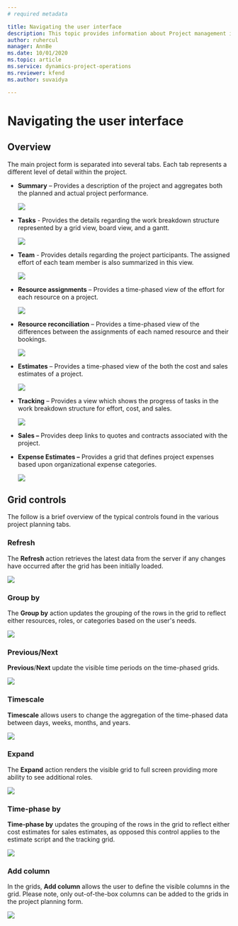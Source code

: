 ```yaml
---
# required metadata

title: Navigating the user interface
description: This topic provides information about Project management in Dynamics 365 Project operations. 
author: ruhercul
manager: AnnBe
ms.date: 10/01/2020
ms.topic: article
ms.service: dynamics-project-operations
ms.reviewer: kfend
ms.author: suvaidya

---
```


# Navigating the user interface

## Overview

The main project form is separated into several tabs. Each tab represents a different level of detail within the project.

- **Summary** – Provides a description of the project and aggregates both the planned and actual project performance.

    ![](media/navigation7.png)

- **Tasks** - Provides the details regarding the work breakdown structure represented by a grid view, board view, and a gantt.

    ![](media/navigation8.png)

- **Team** - Provides details regarding the project participants. The assigned effort of each team member is also summarized in this view.

    ![](media/navigation9.png)

- **Resource assignments** – Provides a time-phased view of the effort for each resource on a project.

    ![](media/navigation10.png)

- **Resource reconciliation** – Provides a time-phased view of the differences between the assignments of each named resource and their bookings.

    ![](media/navigation11.png)

- **Estimates** – Provides a time-phased view of the both the cost and sales estimates of a project.

    ![](media/navigation12.png)

- **Tracking** – Provides a view which shows the progress of tasks in the work breakdown structure for effort, cost, and sales.

    ![](media/navigation13.png)

- **Sales –** Provides deep links to quotes and contracts associated with the project.

- **Expense Estimates –** Provides a grid that defines project expenses based upon organizational expense categories.

    ![](media/navigation14.png)

## Grid controls

The follow is a brief overview of the typical controls found in the various project planning tabs.

### Refresh

The **Refresh** action retrieves the latest data from the server if any changes have occurred after the grid has been initially loaded.

![](media/navigation7.png)

### Group by

The **Group by** action updates the grouping of the rows in the grid to reflect either resources, roles, or categories based on the user's needs.

![](media/navigation6.png)

### Previous/Next

**Previous**/**Next** update the visible time periods on the time-phased grids.

![](media/navigation2.png)

### Timescale

**Timescale** allows users to change the aggregation of the time-phased data between days, weeks, months, and years.

![](media/navigation3.png)

### Expand

The **Expand** action renders the visible grid to full screen providing more ability to see additional roles.

![](media/navigation4.png)

### Time-phase by

**Time-phase by** updates the grouping of the rows in the grid to reflect either cost estimates for sales estimates, as opposed this control applies to the estimate script and the tracking grid.

![](media/navigation0.png)

### Add column

In the grids, **Add column** allows the user to define the visible columns in the grid. Please note, only out-of-the-box columns can be added to the grids in the project planning form.

![](media/navigation5.png)
